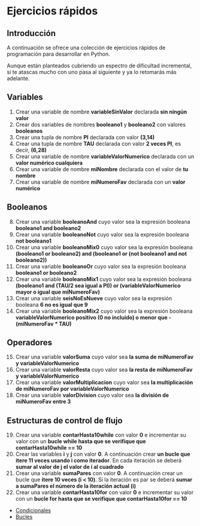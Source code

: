 # Ejercicios rápidos

## Introducción

A continuación se ofrece una colección de ejercicios rápidos de programación para desarrollar en Python.

Aunque están planteados cubriendo un espectro de dificultad incremental, si te atascas mucho con uno pasa al siguiente y ya lo retomarás más adelante.

## Variables

1. Crear una variable de nombre **variableSinValor** declarada **sin ningún valor**
2. Crear dos variables de nombres **booleano1** y **booleano2** con valores **booleanos**
3. Crear una tupla de nombre **PI** declarada con valor **(3,14)**
4. Crear una tupla de nombre **TAU** declarada con valor **2 veces PI**, es decir, **(6,28)**
5. Crear una variable de nombre **variableValorNumerico** declarada con un **valor numérico cualquiera**
6. Crear una variable de nombre **miNombre** declarada con el valor de **tu nombre**
7. Crear una variable de nombre **miNumeroFav** declarada con un **valor numérico**

## Booleanos

8. Crear una variable **booleanoAnd** cuyo valor sea la expresión booleana **booleano1 and booleano2**
9. Crear una variable **booleanoNot** cuyo valor sea la expresión booleana **not booleano1**
10. Crear una variable **booleanoMix0** cuyo valor sea la expresión booleana **(booleano1 or booleano2) and (booleano1 or (not booleano1 and not booleano2))**
11. Crear una variable **booleanoOr** cuyo valor sea la expresión booleana **booleano1 or booleano2**
12. Crear una variable **booleanoMix1** cuyo valor sea la expresión booleana **(booleano1 and (TAU/2 sea igual a PI)) or (variableValorNumerico mayor o igual que miNumeroFav)**
13. Crear una variable **seisNoEsNueve** cuyo valor sea la expresión booleana **6 no es igual que 9**
14. Crear una variable **booleanoMix2** cuyo valor sea la expresión booleana **variableValorNumerico positivo (0 no incluido) o menor que -(miNumeroFav * TAU)**

## Operadores

15. Crear una variable **valorSuma** cuyo valor sea **la suma de miNumeroFav y variableValorNumerico**
16. Crear una variable **valorResta** cuyo valor sea **la resta de miNumeroFav y variableValorNumerico**
17. Crear una variable **valorMultiplicacion** cuyo valor sea **la multiplicación de miNumeroFav por variableValorNumerico**
18. Crear una variable **valorDivision** cuyo valor sea **la división de miNumeroFav entre 3**

## Estructuras de control de flujo

19. Crear una variable **contarHasta10while** con valor **0** e incrementar su valor con un **bucle while hasta que se verifique que contarHasta10while == 10** 
20. Crear las variables **i** y **j** con valor **0**. A continuación crear **un bucle que itere 11 veces usando i como iterador**. En cada iteración se deberá **sumar al valor de j el valor de i al cuadrado**
21. Crear una variable **sumaPares** con valor **0**. A continuación crear un bucle que **itere 10 veces (i < 10)**. Si la iteración es par se deberá **sumar a sumaPares el número de la iteración actual (i)**
22. Crear una variable **contarHasta10for** con valor **0** e incrementar su valor con un **bucle for hasta que se verifique que contarHasta10for == 10**

- [Condicionales](https://aprendeconalf.es/docencia/python/ejercicios/condicionales/)
- [Bucles](https://aprendeconalf.es/docencia/python/ejercicios/bucles/)